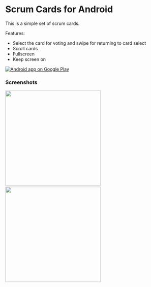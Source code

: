 # Scrum Cards for Android

This is a simple set of scrum cards.

Features:

* Select the card for voting and swipe for returning to card select
* Scroll cards
* Fullscreen
* Keep screen on

<a href="https://play.google.com/store/apps/details?id=pt.samp.scrumCards">
  <img alt="Android app on Google Play"
       src="https://developer.android.com/images/brand/en_app_rgb_wo_60.png" />
</a>

### Screenshots
<img width="300" src="https://raw.github.com/sergiopatricio/Scrum-Cards/master/publish/graphics/screenshot1.png"/>
&nbsp;
<img width="300" src="https://raw.github.com/sergiopatricio/Scrum-Cards/master/publish/graphics/screenshot3.png"/>

